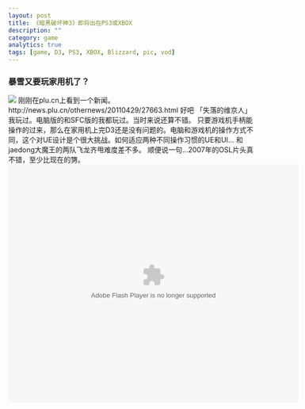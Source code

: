 ```yaml
---
layout: post
title: 《暗黑破坏神3》即将出在PS3或XBOX
description: ""
category: game
analytics: true
tags: [game, D3, PS3, XBOX, Blizzard, pic, vod]
---
```


### 暴雪又要玩家用机了？

<img src="http://www.plu.cn/d/file/news/othernews/2011-04-29/4837a6733da5092f21d69564b8190cb8.jpg" />
刚刚在plu.cn上看到一个新闻。http://news.plu.cn/othernews/20110429/27663.html
好吧 「失落的维京人」 我玩过。电脑版的和SFC版的我都玩过。当时来说还算不错。
只要游戏机手柄能操作的过来，那么在家用机上完D3还是没有问题的。电脑和游戏机的操作方式不同，这个对UE设计是个很大挑战。如何适应两种不同操作习惯的UE和UI…
和jaedong大魔王的两队飞龙齐甩难度差不多。
顺便说一句…2007年的OSL片头真不错，至少比现在的勥。

<embed src="http://static.youku.com/v/swf/qplayer.swf?VideoIDS=XMTUxMDk0NjA0/v&amp;winType=interior&amp;isShowRelatedVideo=false&amp;showAd=0&amp;isAutoPlay=false" quality="high" width="586px" height="480px" bgcolor="#000000" align="middle" allowscriptaccess="always" allowfullscreen="true" type="application/x-shockwave-flash">
